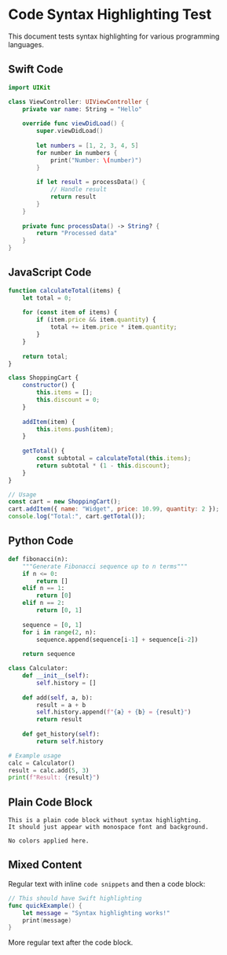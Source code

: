 # Code Syntax Highlighting Test

This document tests syntax highlighting for various programming languages.

## Swift Code

```swift
import UIKit

class ViewController: UIViewController {
    private var name: String = "Hello"
    
    override func viewDidLoad() {
        super.viewDidLoad()
        
        let numbers = [1, 2, 3, 4, 5]
        for number in numbers {
            print("Number: \(number)")
        }
        
        if let result = processData() {
            // Handle result
            return result
        }
    }
    
    private func processData() -> String? {
        return "Processed data"
    }
}
```

## JavaScript Code

```javascript
function calculateTotal(items) {
    let total = 0;
    
    for (const item of items) {
        if (item.price && item.quantity) {
            total += item.price * item.quantity;
        }
    }
    
    return total;
}

class ShoppingCart {
    constructor() {
        this.items = [];
        this.discount = 0;
    }
    
    addItem(item) {
        this.items.push(item);
    }
    
    getTotal() {
        const subtotal = calculateTotal(this.items);
        return subtotal * (1 - this.discount);
    }
}

// Usage
const cart = new ShoppingCart();
cart.addItem({ name: "Widget", price: 10.99, quantity: 2 });
console.log("Total:", cart.getTotal());
```

## Python Code

```python
def fibonacci(n):
    """Generate Fibonacci sequence up to n terms"""
    if n <= 0:
        return []
    elif n == 1:
        return [0]
    elif n == 2:
        return [0, 1]
    
    sequence = [0, 1]
    for i in range(2, n):
        sequence.append(sequence[i-1] + sequence[i-2])
    
    return sequence

class Calculator:
    def __init__(self):
        self.history = []
    
    def add(self, a, b):
        result = a + b
        self.history.append(f"{a} + {b} = {result}")
        return result
    
    def get_history(self):
        return self.history

# Example usage
calc = Calculator()
result = calc.add(5, 3)
print(f"Result: {result}")
```

## Plain Code Block

```
This is a plain code block without syntax highlighting.
It should just appear with monospace font and background.

No colors applied here.
```

## Mixed Content

Regular text with inline `code snippets` and then a code block:

```swift
// This should have Swift highlighting
func quickExample() {
    let message = "Syntax highlighting works!"
    print(message)
}
```

More regular text after the code block.